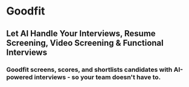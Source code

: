 # Goodfit
## Let AI Handle Your Interviews, Resume Screening, Video Screening & Functional Interviews
### Goodfit screens, scores, and shortlists candidates with AI-powered interviews - so your team doesn't have to.
